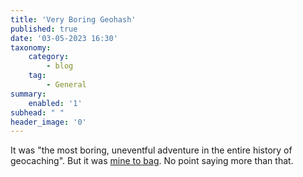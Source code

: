 ```yaml
---
title: 'Very Boring Geohash'
published: true
date: '03-05-2023 16:30'
taxonomy:
    category:
        - blog
    tag:
        - General
summary:
    enabled: '1'
subhead: " "
header_image: '0'
---
```


It was "the most boring, uneventful adventure in the entire history of geocaching". But it was [mine to bag](https://geohashing.site/geohashing/2023-05-03_41_12). No point saying more than that.
